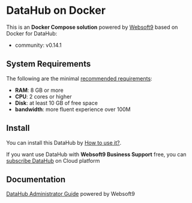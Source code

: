 # DataHub on Docker  

This is an **Docker Compose solution** powered by [Websoft9](https://www.websoft9.com) based on Docker for DataHub:


 - community:  v0.14.1


## System Requirements

The following are the minimal [recommended requirements](https://github.com/datahub-project/datahub):

* **RAM**: 8 GB or more
* **CPU**: 2 cores or higher
* **Disk**: at least 10 GB of free space
* **bandwidth**: more fluent experience over 100M  

## Install

You can install this DataHub by [How to use it?](https://github.com/Websoft9/docker-library#how-to-use-it).   

If you want use DataHub with **Websoft9 Business Support** free, you can [subscribe DataHub](https://www.websoft9.com/apps) on Cloud platform

## Documentation

[DataHub Administrator Guide](https://support.websoft9.com/docs/datahub) powered by Websoft9
